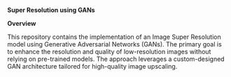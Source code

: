 **Super Resolution using GANs**

**Overview**

This repository contains the implementation of an Image Super Resolution model using Generative Adversarial Networks (GANs). 
The primary goal is to enhance the resolution and quality of low-resolution images without relying on pre-trained models. The approach leverages a custom-designed GAN architecture tailored for high-quality image upscaling.

